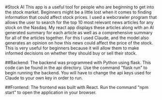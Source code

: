 #Stock AI
This app is a useful tool for people who are beginning to get into the stock market. Beginners might be a little lost when it comes to finding information that could affect stock prices. 
I used a webcrawler program that allows the user to search for the top 10 most relevant news articles for any stock on the Nasdaq. My react app displays these articles along with an AI generated summary for each article as well as a comprehensive summary for all of the articles together. For this I used Claude, and the model also generates an opinion on how this news could affect the price of the stock. This is very useful for beginners because it will allow them to make informed decisions on whether they should buy or sell their stock.

##Backend:
The backend was programmed with Python using flask. This code can be found in the api directory. Use the command "flask run" to begin running the backend. You will have to change the api keys used for Claude to your own key in order to run.

##Frontend: 
The frontend was built with React. Run the command "npm start" to open the application in your browser.
